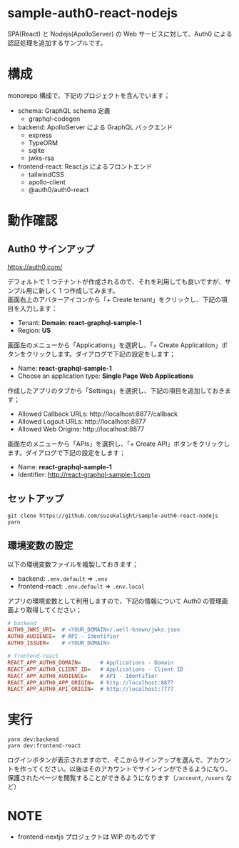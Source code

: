 # sample-auth0-react-nodejs

SPA(React) と Nodejs(ApolloServer) の Web サービスに対して、Auth0 による認証処理を追加するサンプルです。

# 構成

monorepo 構成で、下記のプロジェクトを含んでいます；

- schema: GraphQL schema 定義
  - graphql-codegen
- backend: ApolloServer による GraphQL バックエンド
  - express
  - TypeORM
  - sqlite
  - jwks-rsa
- frontend-react: React.js によるフロントエンド
  - tailwindCSS
  - apollo-client
  - @auth0/auth0-react

# 動作確認

## Auth0 サインアップ

https://auth0.com/

デフォルトで 1 つテナントが作成されるので、それを利用しても良いですが、サンプル用に新しく 1 つ作成してみます。  
画面右上のアバターアイコンから「+ Create tenant」をクリックし、下記の項目を入力します：

- Tenant: **Domain: react-graphql-sample-1**
- Region: **US**

画面左のメニューから「Applications」を選択し、「+ Create Applicatiion」ボタンをクリックします。ダイアログで下記の設定をします；

- Name: **react-graphql-sample-1**
- Choose an application type: **Single Page Web Applications**

作成したアプリのタブから「Settings」を選択し、下記の項目を追加しておきます；

- Allowed Callback URLs: http://localhost:8877/callback
- Allowed Logout URLs: http://localhost:8877
- Allowed Web Origins: http://localhost:8877

画面左のメニューから「APIs」を選択し、「+ Create API」ボタンをクリックします。ダイアログで下記の設定をします；

- Name: **react-graphql-sample-1**
- Identifier: http://react-graphql-sample-1.com

## セットアップ

```
git clone https://github.com/suzukalight/sample-auth0-react-nodejs
yarn
```

## 環境変数の設定

以下の環境変数ファイルを複製しておきます；

- backend: `.env.default` => `.env`
- frontend-react: `.env.default` => `.env.local`

アプリの環境変数として利用しますので、下記の情報について Auth0 の管理画面より取得してください；

```ini
# backend
AUTH0_JWKS_URI=  # <YOUR_DOMAIN>/.well-known/jwks.json
AUTH0_AUDIENCE=  # API - Identifier
AUTH0_ISSUER=    # <YOUR_DOMAIN>
```

```ini
# frontend-react
REACT_APP_AUTH0_DOMAIN=      # Applications - Domain
REACT_APP_AUTH0_CLIENT_ID=   # Applications - Client ID
REACT_APP_AUTH0_AUDIENCE=    # API - Identifier
REACT_APP_AUTH0_APP_ORIGIN=  # http://localhost:8877
REACT_APP_AUTH0_API_ORIGIN=  # http://localhost:7777
```

# 実行

```
yarn dev:backend
yarn dev:frontend-react
```

ログインボタンが表示されますので、そこからサインアップを選んで、アカウントを作ってください。以後はそのアカウントでサインインができるようになり、保護されたページを閲覧することができるようになります（`/account`, `/users` など）

# NOTE

- frontend-nextjs プロジェクトは WIP のものです
